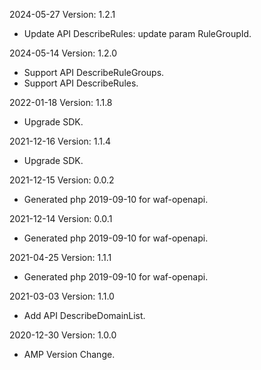 2024-05-27 Version: 1.2.1
- Update API DescribeRules: update param RuleGroupId.


2024-05-14 Version: 1.2.0
- Support API DescribeRuleGroups.
- Support API DescribeRules.


2022-01-18 Version: 1.1.8
- Upgrade SDK.

2021-12-16 Version: 1.1.4
- Upgrade SDK.

2021-12-15 Version: 0.0.2
- Generated php 2019-09-10 for waf-openapi.

2021-12-14 Version: 0.0.1
- Generated php 2019-09-10 for waf-openapi.

2021-04-25 Version: 1.1.1
- Generated php 2019-09-10 for waf-openapi.

2021-03-03 Version: 1.1.0
- Add API DescribeDomainList.

2020-12-30 Version: 1.0.0
- AMP Version Change.

